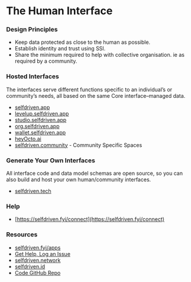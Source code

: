 # The Human Interface

### Design Principles

- Keep data protected as close to the human as possible.
- Establish identity and trust using SSI.
- Share the minimum required to help with collective organisation. ie as required by a community.

### Hosted Interfaces

The interfaces serve different functions specific to an individual’s or community’s needs, all based on the same Core interface–managed data.

- [selfdriven.app](https://selfdriven.app)
- [levelup.selfdriven.app](https://levelup.selfdriven.app)
- [studio.selfdriven.app](https://studio.selfdriven.app)
- [org.selfdriven.app](https://org.selfdriven.app)
- [wallet.selfdriven.app](https://wallet.selfdriven.app)
- [heyOcto.ai](https://heyOcto.ai)
- [selfdriven.community](https://selfdriven.community) - Community Specific Spaces

### Generate Your Own Interfaces

All interface code and data model schemas are open source, so you can also build and host your own human/community interfaces.

- [selfdriven.tech](https://selfdriven.tech)

### Help

- [https://selfdriven.fyi/connect](https://selfdriven.fyi/connect)  

### Resources
- [selfdriven.fyi/apps](https://selfdriven.fyi/apps)
- [Get Help, Log an Issue](https://github.com/selfdriven-foundation/selfdriven-network/issues)
- [selfdriven.network](https://selfdriven.network)  
- [selfdriven.id](https://selfdriven.id)
- [Code GitHub Repo](https://github.com/selfdriven-tech/interface-human) 

